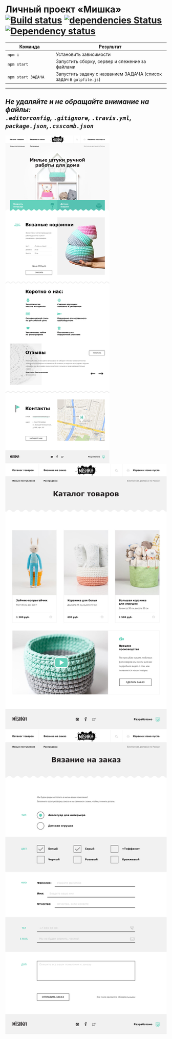 # Личный проект «Мишка» [![Build status][travis-image]][travis-url] [![dependencies Status](https://david-dm.org/webistomin/mishka-adaptive/status.svg)](https://david-dm.org/webistomin/mishka-adaptive) [![Dependency status][dependency-image]][dependency-url] 

<table>
  <thead>
    <tr>
      <th>Команда</th>
      <th>Результат</th>
    </tr>
  </thead>
  <tbody>
    <tr>
      <td width="30%"><code>npm i</code></td>
      <td>Установить зависимости</td>
    </tr>
    <tr>
      <td><code>npm start</code></td>
      <td>Запустить сборку, сервер и слежение за файлами</td>
    </tr>
    <tr>
      <td><code>npm start ЗАДАЧА</code></td>
      <td>Запустить задачу с названием ЗАДАЧА (список задач в <code>gulpfile.js</code>)</td>
    </tr>
  </tbody>
</table>

---

_Не удаляйте и не обращайте внимание на файлы:_<br>
_`.editorconfig`, `.gitignore`, `.travis.yml`, `package.json`,`.csscomb.json`_
---

![alt text](src/mockup/mishka-index-desktop.jpg)
![alt text](src/mockup/mishka-catalog-desktop.jpg)
![alt text](src/mockup/mishka-form-desktop.jpg)



[travis-image]: https://travis-ci.org/webistomin/mishka-adaptive.svg?branch=master
[travis-url]: https://travis-ci.org/webistomin/mishka-adaptive
[dependency-image]: https://david-dm.org/webistomin/mishka-adaptive/dev-status.svg
[dependency-url]: https://david-dm.org/webistomin/mishka-adaptive
